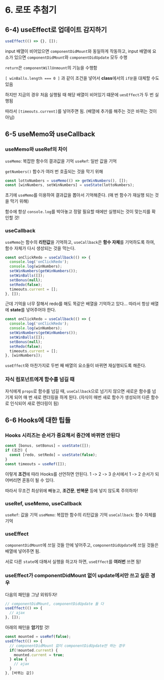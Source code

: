 # 6. 로또 추첨기

## 6-4) useEffect로 업데이트 감지하기

```javascript
useEffect(() => {}, []);
```

input 배열이 비어있으면 `componentDidMount`와 동일하게 작동하고,
input 배열에 요소가 있으면 `componentDidMount`와 `componentDidUpdate` 모두 수행

`return`은 `componentWillUnmount`의 기능을 수행함

`[ winBalls.length === 0 ]` 과 같이 조건을 넣어서 **class**에서의 `if문`을 대체할 수도 있음

하지만 지금의 경우 처음 실행될 때 해당 배열이 비어있기 떄문에 `uesEffect`가 두 번 실행됨

따라서 `[timeouts.current]`를 넣어주면 됨.
(배열에 추가를 해주는 것은 바뀌는 것이 아님)

## 6-5 useMemo와 useCallback

### useMemo와 useRef의 차이

`useMemo`: 복잡한 함수의 결과값을 기억
`useRef`: 일반 값을 기억

`getNumbers()` 함수가 여러 번 호출되는 것을 막기 위해

```javascript
const lottoNumbers = useMemo(() => getWinNumbers(), []);
const [winNumbers, setWinNumbers] = useState(lottoNumbers);
```

초기에 `useMemo`를 이용하여 결과값을 뽑아서 기억해준다.
(매 번 함수가 재실행 되는 것을 막기 위해)

함수에 항상 `console.log`를 박아놓고 정말 필요할 때에만 실행되는 것이 맞는지를 확인할 것!

### useCallback

`useMemo`는 함수의 **리턴값**을 기억하고, `useCallback`은 **함수 자체**를 기억하도록 하여,
함수 자체가 다시 생성되는 것을 막는다.

```javascript
const onClickRedo = useCallback(() => {
  console.log('onClickRedo');
  console.log(winNumbers);
  setWinNumbers(getWinNumbers());
  setWinBalls([]);
  setBonus(null);
  setRedo(false);
  timeouts.current = [];
}, []);
```

근데 기억을 너무 잘해서 redo를 해도 똑같은 배열을 기억하고 있다...
따라서 항상 배열에 **state**를 넣어주어야 한다.

```javascript
const onClickRedo = useCallback(() => {
  console.log('onClickRedo');
  console.log(winNumbers);
  setWinNumbers(getWinNumbers());
  setWinBalls([]);
  setBonus(null);
  setRedo(false);
  timeouts.current = [];
}, [winNumbers]);
```

`useEffect`와 마찬가지로 두번 째 배열의 요소들이 바뀌면 재실행되도록 해준다.

### 자식 컴포넌트에게 함수를 넘길 때

자식에게 `props`로 함수를 넘길 때, `useCallback`으로 넘기지 않으면 새로운 함수를 넘기게 되어 매 번 새로 렌더링을 하게 된다.
(자식이 매번 새로 함수가 생성되어 다른 함수로 인식되어 새로 렌더링이 됨)

## 6-6 Hooks에 대한 팁들

### Hooks 시리즈는 순서가 중요해서 중간에 바뀌면 안된다

```javascript
const [bonus, setBonus] = useState([]);
if (조건) {
  const [redo, setRedo] = useState(false);
}
const timeouts = useRef([]);
```

이렇게 **조건**에 따라 Hooks를 선언하면 안된다.
1 -> 2 -> 3 순서에서 1 -> 2 순서가 되어버리면 혼동이 될 수 있다.

따라서 무조건 최상위에 빼놓고, **조건문**, **반복문** 등에 넣지 않도록 주의하자!

### useRef, useMemo, useCallback

`useRef`: 값을 기억
`useMemo`: 복잡한 함수의 리턴값을 기억
`useCallback`: 함수 자체를 기억

### useEffect

`componentDidMount`에 쓰일 것들 안에 넣어주고,
`componentDidUpdate`에 쓰일 것들은 배열에 넣어주면 됨.

서로 다른 `state`에 대해서 실행을 하고자 하면, `useEffect`를 **여러번** 쓰면 됨!

### useEffect가 componentDidMount 없이 update에서만 쓰고 싶은 경우

다음의 패턴을 그냥 외워두자!

```javascript
// componentDidMount, componentDidUpdate 둘 다
useEffect(() => {
  // ajax
}, []);
```

아래의 패턴을 **암기**할 것!

```javascript
const mounted = useRef(false);
useEffect(() => {
  // componentDidMount 없이 componentDidUpdate만 하는 경우
  if(!mounted.current) {
    mounted.current = true;
  } else {
    // ajax
  }
}, [바뀌는 값])
```
